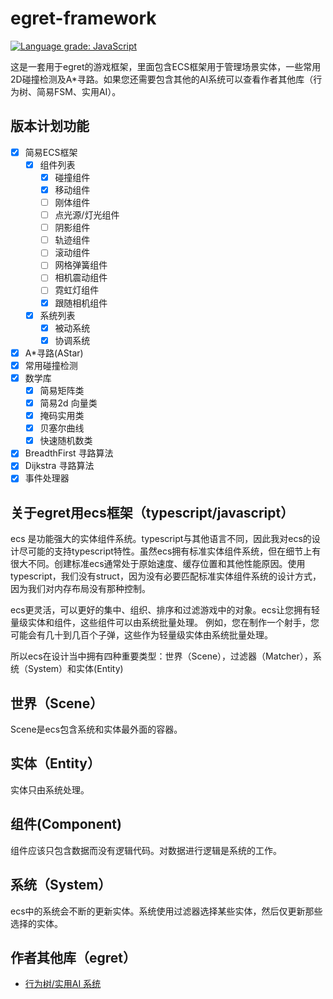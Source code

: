 # egret-framework


[![Language grade: JavaScript](https://img.shields.io/lgtm/grade/javascript/g/esengine/egret-framework.svg?logo=lgtm&logoWidth=18)](https://lgtm.com/projects/g/esengine/egret-framework/context:javascript)

这是一套用于egret的游戏框架，里面包含ECS框架用于管理场景实体，一些常用2D碰撞检测及A*寻路。如果您还需要包含其他的AI系统可以查看作者其他库（行为树、简易FSM、实用AI）。

## 版本计划功能

- [x] 简易ECS框架
  - [x] 组件列表
    - [x] 碰撞组件
    - [x] 移动组件
    - [ ] 刚体组件
    - [ ] 点光源/灯光组件
    - [ ] 阴影组件
    - [ ] 轨迹组件
    - [ ] 滚动组件
    - [ ] 网格弹簧组件
    - [ ] 相机震动组件
    - [ ] 霓虹灯组件
    - [x] 跟随相机组件
  - [x] 系统列表
    - [x] 被动系统
    - [x] 协调系统
- [x] A*寻路(AStar)
- [x] 常用碰撞检测
- [x] 数学库
  - [x] 简易矩阵类
  - [x] 简易2d 向量类
  - [x] 掩码实用类
  - [x] 贝塞尔曲线
  - [x] 快速随机数类
- [x] BreadthFirst 寻路算法
- [x] Dijkstra 寻路算法
- [x] 事件处理器

## 关于egret用ecs框架（typescript/javascript）
ecs 是功能强大的实体组件系统。typescript与其他语言不同，因此我对ecs的设计尽可能的支持typescript特性。虽然ecs拥有标准实体组件系统，但在细节上有很大不同。创建标准ecs通常处于原始速度、缓存位置和其他性能原因。使用typescript，我们没有struct，因为没有必要匹配标准实体组件系统的设计方式，因为我们对内存布局没有那种控制。

ecs更灵活，可以更好的集中、组织、排序和过滤游戏中的对象。ecs让您拥有轻量级实体和组件，这些组件可以由系统批量处理。
例如，您在制作一个射手，您可能会有几十到几百个子弹，这些作为轻量级实体由系统批量处理。

所以ecs在设计当中拥有四种重要类型：世界（Scene），过滤器（Matcher），系统（System）和实体(Entity)

## 世界（Scene）
Scene是ecs包含系统和实体最外面的容器。

## 实体（Entity）
实体只由系统处理。

## 组件(Component)
组件应该只包含数据而没有逻辑代码。对数据进行逻辑是系统的工作。

## 系统（System）
ecs中的系统会不断的更新实体。系统使用过滤器选择某些实体，然后仅更新那些选择的实体。

## 作者其他库（egret）

- [行为树/实用AI 系统](https://github.com/esengine/egret-BehaviourTree-ai)

